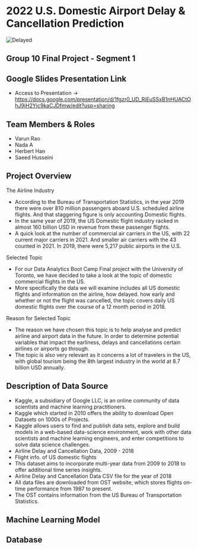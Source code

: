 # 2022 U.S. Domestic Airport Delay & Cancellation Prediction

![Delayed](https://user-images.githubusercontent.com/88692025/148867919-5f4f81f8-2061-4543-8ba5-c882a058e07e.jpg)


## Group 10 Final Project - Segment 1

## Google Slides Presentation Link
- Access to Presentation -> https://docs.google.com/presentation/d/1fgzr0_UD_RiEuSSxB1nHUACtOhJ9jH2Yjc9kaCJDfmw/edit?usp=sharing

## Team Members & Roles
- Varun Rao
- Nada A
- Herbert Han
- Saeed Husseini 

## Project Overview 

The Airline Industry

- According to the Bureau of Transportation Statistics, in the year 2019 there were over 810 million passengers aboard U.S. scheduled airline flights. And that staggering figure is only accounting Domestic flights.
- In the same year of 2019, the US Domestic flight industry racked in almost 160 billion USD in revenue from these passenger flights. 
- A quick look at the number of commercial air carriers in the US, with 22 current major carriers in 2021. And smaller air carriers with the 43 counted in 2021.
In 2019, there were 5,217 public airports in the U.S.

Selected Topic

- For our Data Analytics Boot Camp Final project with the University of Toronto, we have decided to take a look at the topic of domestic commercial flights in the US.
- More specifically the data we will examine includes all US domestic flights and information on the airline, how delayed. how early and whether or not the flight was cancelled, the topic covers daily US domestic flights over the course of a 12 month period in 2018.

Reason for Selected Topic

- The reason we have chosen this topic is to help analyse and predict airline and airport data in the future. In order to determine potential variables that impact the earliness, delays and cancellations certain airlines or airports go through.
- The topic is also very relevant as it concerns a lot of travelers in the US, with global tourism being the 8th largest industry in the world at 8.7 billion USD annually. 

## Description of Data Source

- Kaggle, a subsidiary of Google LLC, is an online community of data scientists and machine learning practitioners.
- Kaggle which started in 2010 offers the ability to download Open Datasets on 1000s of Projects.
- Kaggle allows users to find and publish data sets, explore and build models in a web-based data-science environment, work with other data scientists and machine learning engineers, and enter competitions to solve data science challenges.
- Airline Delay and Cancellation Data, 2009 - 2018
- Flight info. of US domestic flights
- This dataset aims to incorporate multi-year data from 2009 to 2018 to offer additional time series insights.
- Airline Delay and Cancellation Data CSV file for the year of 2018
- All data files are downloaded from OST website, which stores flights on-time performance from 1987 to present.
- The OST contains information from the US Bureau of Transportation Statistics.

## Machine Learning Model

## Database
